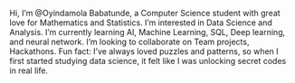 Hi, I’m @Oyindamola Babatunde, a Computer Science student with great love for Mathematics and Statistics.
I’m interested in Data Science and Analysis.
I’m currently learning AI, Machine Learning, SQL, Deep learning, and neural network.
I’m looking to collaborate on Team projects, Hackathons.
Fun fact: I’ve always loved puzzles and patterns, so when I first started studying data science, it felt like I was unlocking secret codes in real life.

<!---
Oyindams/Oyindams is a ✨ special ✨ repository because its `README.md` (this file) appears on your GitHub profile.
You can click the Preview link to take a look at your changes.
--->
